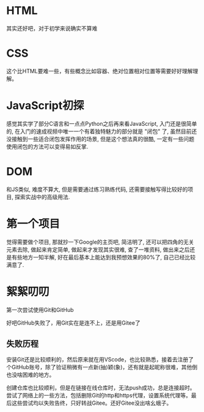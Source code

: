 # HTML

其实还好吧，对于初学来说确实不算难

# CSS

这个比HTML要难一些，有些概念比如容器、绝对位置相对位置等需要好好理解理解。

# JavaScript初探

感觉其实学了部分C语言和一点点Python之后再来看JavaScript, 入门还是很简单的, 在入门的速成视频中唯一一个有着独特魅力的部分就是 "闭包" 了, 虽然目前还没接触到一些适合闭包发挥作用的场景, 但是这个想法真的很酷, 一定有一些问题使用闭包的方法可以变得易如反掌.

# DOM

和JS类似, 难度不算大, 但是需要通过练习熟练代码, 还需要接触写得比较好的项目, 探索实战中的高级用法.

# 第一个项目

觉得需要做个项目, 那就抄一下Google的主页吧, 简洁明了, 还可以把四角的无关元素去除, 做起来肯定简单, 做起来才发现其实很难, 查了一堆资料, 做出来之后还是有些地方一知半解, 好在最后基本上能达到我预想效果的80%了, 自己已经比较满意了.

# 絮絮叨叨

第一次尝试使用Git和GitHub  

好吧GitHub失败了，用Git实在是连不上，还是用Gitee了

## 失败历程

安装Git还是比较顺利的，然后原来就在用VScode，也比较熟悉，接着去注册了个GitHub账号，除了验证稍微有一点新(抽)颖(象)，还有就是起昵称很难，其他倒也没啥困难的地方。  

创建仓库也比较顺利，但是在链接在线仓库时，无法push成功，总是连接超时。尝试了网络上的一些方法，包括删除Git的http和https代理，设置系统代理等。最后这些尝试均以失败告终，只好转战Gitee。还好Gitee没出啥幺蛾子。  
